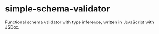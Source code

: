 # simple-schema-validator
Functional schema validator with type inference, written in JavaScript with JSDoc.
